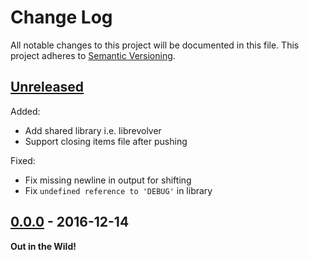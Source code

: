 # Change Log

All notable changes to this project will be documented in this file.
This project adheres to [Semantic Versioning](http://semver.org/).

## [Unreleased][Unreleased]

Added:

* Add shared library i.e. librevolver
* Support closing items file after pushing

Fixed:

* Fix missing newline in output for shifting
* Fix `undefined reference to 'DEBUG'` in library


## [0.0.0][0.0.0] - 2016-12-14

**Out in the Wild!**


[0.0.0]:https://github.com/GochoMugo/revolver/releases/tag/v0.0.0
[Unreleased]: https://github.com/GochoMugo/revolver/compare/v0.0.0...master
